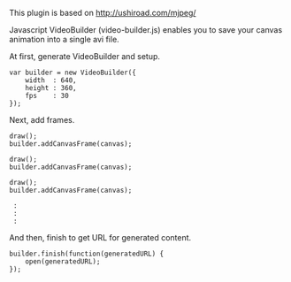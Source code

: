 This plugin is based on http://ushiroad.com/mjpeg/

Javascript VideoBuilder (video-builder.js) enables you to save your canvas animation into a single avi file.

At first, generate VideoBuilder and setup.

    var builder = new VideoBuilder({
        width  : 640,
        height : 360,
        fps    : 30
    });

Next, add frames.

    draw();
    builder.addCanvasFrame(canvas);
    
    draw();
    builder.addCanvasFrame(canvas);
    
    draw();
    builder.addCanvasFrame(canvas);
    
     :
     :
     :

And then, finish to get URL for generated content.

    builder.finish(function(generatedURL) {
        open(generatedURL);
    });
